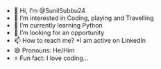 - 👋 Hi, I’m @SunilSubbu24
- 👀 I’m interested in Coding, playing and Travelling
- 🌱 I’m currently learning Python
- 💞️ I’m looking for an opportunity
- 📫 How to reach me? *I am active on LinkedIn
- 😄 Pronouns: He/Him
- ⚡ Fun fact: I love coding...

<!---
SunilSubbu24/SunilSubbu24 is a ✨ special ✨ repository because its `README.md` (this file) appears on your GitHub profile.
You can click the Preview link to take a look at your changes.
--->

